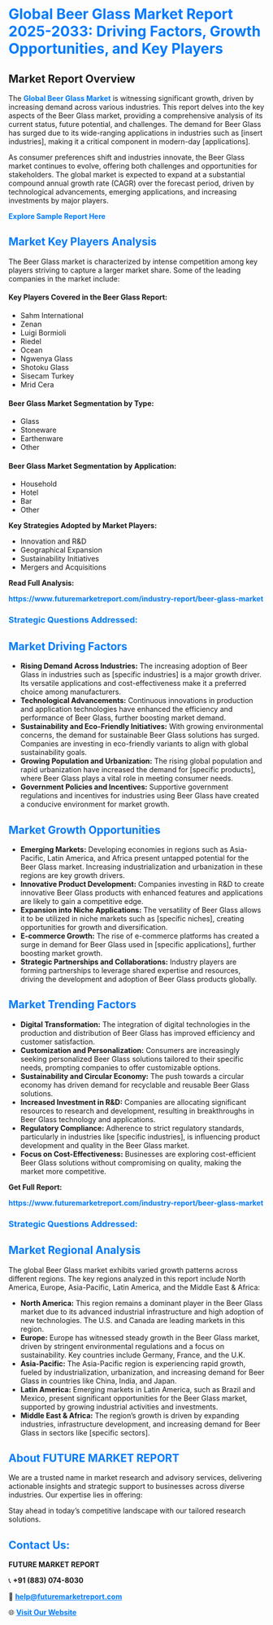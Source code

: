 <h1 style="color: #007BFF;">Global Beer Glass Market Report 2025-2033: Driving Factors, Growth Opportunities, and Key Players</h1>

<section id="overview">
<h2>Market Report Overview</h2>
<p>The <a href="https://www.futuremarketreport.com/industry-report/beer-glass-market" style="color: #007BFF; text-decoration: none;"><strong>Global Beer Glass Market</strong></a> is witnessing significant growth, driven by increasing demand across various industries. This report delves into the key aspects of the Beer Glass market, providing a comprehensive analysis of its current status, future potential, and challenges. The demand for Beer Glass has surged due to its wide-ranging applications in industries such as [insert industries], making it a critical component in modern-day [applications].</p>
<p>As consumer preferences shift and industries innovate, the Beer Glass market continues to evolve, offering both challenges and opportunities for stakeholders. The global market is expected to expand at a substantial compound annual growth rate (CAGR) over the forecast period, driven by technological advancements, emerging applications, and increasing investments by major players.</p>
</section>

<section id="overview">
<p><a href="https://www.futuremarketreport.com/request-sample/reportId=92332" style="color: #007BFF; text-decoration: none;"><strong>Explore Sample Report Here</strong></a></p>
</section>

<section id="key-players">
<h2 style="color: #007BFF;">Market Key Players Analysis</h2>
<p>The Beer Glass market is characterized by intense competition among key players striving to capture a larger market share. Some of the leading companies in the market include:</p>
<h4>Key Players Covered in the Beer Glass Report:</h4>
<ul><li>Sahm International</li><li>Zenan</li><li>Luigi Bormioli</li><li>Riedel</li><li>Ocean</li><li>Ngwenya Glass</li><li>Shotoku Glass</li><li>Sisecam Turkey</li><li>Mrid Cera</li></ul>
<h4>Beer Glass Market Segmentation by Type:</h4>
<ul><li>Glass</li><li>Stoneware</li><li>Earthenware</li><li>Other</li></ul>

<h4>Beer Glass Market Segmentation by Application:</h4>
<ul><li>Household</li><li>Hotel</li><li>Bar</li><li>Other</li></ul>
<p><strong>Key Strategies Adopted by Market Players:</strong></p>
<ul>
<li>Innovation and R&D</li>
<li>Geographical Expansion</li>
<li>Sustainability Initiatives</li>
<li>Mergers and Acquisitions</li>
</ul>
</section>

<section>
<p><strong>Read Full Analysis: </strong></p><a href="https://www.futuremarketreport.com/industry-report/beer-glass-market" style="color: #007BFF; text-decoration: none;"><strong>https://www.futuremarketreport.com/industry-report/beer-glass-market</strong></a>
<h3 style="color: #007BFF;">Strategic Questions Addressed:</h3>
</section>

<section id="driving-factors">
<h2 style="color: #007BFF;">Market Driving Factors</h2>
<ul>
<li><strong>Rising Demand Across Industries:</strong> The increasing adoption of Beer Glass in industries such as [specific industries] is a major growth driver. Its versatile applications and cost-effectiveness make it a preferred choice among manufacturers.</li>
<li><strong>Technological Advancements:</strong> Continuous innovations in production and application technologies have enhanced the efficiency and performance of Beer Glass, further boosting market demand.</li>
<li><strong>Sustainability and Eco-Friendly Initiatives:</strong> With growing environmental concerns, the demand for sustainable Beer Glass solutions has surged. Companies are investing in eco-friendly variants to align with global sustainability goals.</li>
<li><strong>Growing Population and Urbanization:</strong> The rising global population and rapid urbanization have increased the demand for [specific products], where Beer Glass plays a vital role in meeting consumer needs.</li>
<li><strong>Government Policies and Incentives:</strong> Supportive government regulations and incentives for industries using Beer Glass have created a conducive environment for market growth.</li>
</ul>
</section>

<section id="growth-opportunities">
<h2 style="color: #007BFF;">Market Growth Opportunities</h2>
<ul>
<li><strong>Emerging Markets:</strong> Developing economies in regions such as Asia-Pacific, Latin America, and Africa present untapped potential for the Beer Glass market. Increasing industrialization and urbanization in these regions are key growth drivers.</li>
<li><strong>Innovative Product Development:</strong> Companies investing in R&D to create innovative Beer Glass products with enhanced features and applications are likely to gain a competitive edge.</li>
<li><strong>Expansion into Niche Applications:</strong> The versatility of Beer Glass allows it to be utilized in niche markets such as [specific niches], creating opportunities for growth and diversification.</li>
<li><strong>E-commerce Growth:</strong> The rise of e-commerce platforms has created a surge in demand for Beer Glass used in [specific applications], further boosting market growth.</li>
<li><strong>Strategic Partnerships and Collaborations:</strong> Industry players are forming partnerships to leverage shared expertise and resources, driving the development and adoption of Beer Glass products globally.</li>
</ul>
</section>

<section id="trending-factors">
<h2 style="color: #007BFF;">Market Trending Factors</h2>
<ul>
<li><strong>Digital Transformation:</strong> The integration of digital technologies in the production and distribution of Beer Glass has improved efficiency and customer satisfaction.</li>
<li><strong>Customization and Personalization:</strong> Consumers are increasingly seeking personalized Beer Glass solutions tailored to their specific needs, prompting companies to offer customizable options.</li>
<li><strong>Sustainability and Circular Economy:</strong> The push towards a circular economy has driven demand for recyclable and reusable Beer Glass solutions.</li>
<li><strong>Increased Investment in R&D:</strong> Companies are allocating significant resources to research and development, resulting in breakthroughs in Beer Glass technology and applications.</li>
<li><strong>Regulatory Compliance:</strong> Adherence to strict regulatory standards, particularly in industries like [specific industries], is influencing product development and quality in the Beer Glass market.</li>
<li><strong>Focus on Cost-Effectiveness:</strong> Businesses are exploring cost-efficient Beer Glass solutions without compromising on quality, making the market more competitive.</li>
</ul>
</section>

<section>
<p><strong>Get Full Report: </strong></p><a href="https://www.futuremarketreport.com/industry-report/beer-glass-market" style="color: #007BFF; text-decoration: none;"><strong>https://www.futuremarketreport.com/industry-report/beer-glass-market</strong></a>
<h3 style="color: #007BFF;">Strategic Questions Addressed:</h3>
</section>


<section id="regional-analysis">
<h2 style="color: #007BFF;">Market Regional Analysis</h2>
<p>The global Beer Glass market exhibits varied growth patterns across different regions. The key regions analyzed in this report include North America, Europe, Asia-Pacific, Latin America, and the Middle East & Africa:</p>
<ul>
<li><strong>North America:</strong> This region remains a dominant player in the Beer Glass market due to its advanced industrial infrastructure and high adoption of new technologies. The U.S. and Canada are leading markets in this region.</li>
<li><strong>Europe:</strong> Europe has witnessed steady growth in the Beer Glass market, driven by stringent environmental regulations and a focus on sustainability. Key countries include Germany, France, and the U.K.</li>
<li><strong>Asia-Pacific:</strong> The Asia-Pacific region is experiencing rapid growth, fueled by industrialization, urbanization, and increasing demand for Beer Glass in countries like China, India, and Japan.</li>
<li><strong>Latin America:</strong> Emerging markets in Latin America, such as Brazil and Mexico, present significant opportunities for the Beer Glass market, supported by growing industrial activities and investments.</li>
<li><strong>Middle East & Africa:</strong> The region’s growth is driven by expanding industries, infrastructure development, and increasing demand for Beer Glass in sectors like [specific sectors].</li>
</ul>
</section>

<footer>
<h2 style="color: #007BFF;">About FUTURE MARKET REPORT</h2>
<p>We are a trusted name in market research and advisory services, delivering actionable insights and strategic support to businesses across diverse industries. Our expertise lies in offering:</p>

<p>Stay ahead in today’s competitive landscape with our tailored research solutions.</p>

<h2 style="color: #007BFF;">Contact Us:</h2>
<p><strong>FUTURE MARKET REPORT</strong></p>
<p>📞 <strong>+91 (883) 074-8030</strong></p>
<p>📧 <strong><a href="mailto:help@futuremarketreport.com" style="color: #007BFF;">help@futuremarketreport.com</a></strong></p>
<p>🌐 <strong><a href="https://www.futuremarketreport.com/" style="color: #007BFF;">Visit Our Website</a></strong></p>
</footer>